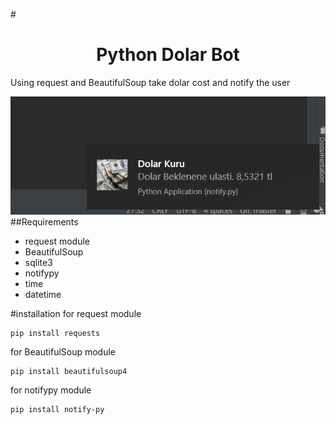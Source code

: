 #<h1 align="center">Python Dolar Bot</h1>
Using request and BeautifulSoup take dolar cost and notify the user 

![image](https://github.com/okanyesil/python/blob/master/Capture.PNG)
##Requirements

* request module
* BeautifulSoup
* sqlite3
* notifypy
* time
* datetime

#installation
for request module
```
pip install requests
```
for BeautifulSoup module
```
pip install beautifulsoup4
```
for notifypy module
```
pip install notify-py
```


